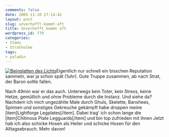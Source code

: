 ```yaml
---
comments: false
date: 2005-11-10 17:14:42
layout: post
slug: unverhofft-kommt-oft
title: Unverhofft kommt oft
wordpress_id: 779
categories:
- Items
- Stratholme
tags:
- paladin
---
```


[![Beinplatten des Lichts](http://static.flickr.com/24/61821327_d87bde4d0d_m.jpg)](http://www.flickr.com/photos/walsweer/61821327/)Eigentlich nur schnell ein bisschen Reputation sammeln, war ja schon spät (1uhr). Gute Truppe zusammen, ab nach Strat, der Baron sollte fallen.

Nach 49min war er das auch. Unterwegs kein Toter, kein Stress, keine Hetze, gemütlich und ohne Probleme durch die Instanz. Und siehe da? Nachdem ich mich ungezählte Male durch Ghuls, Skelette, Banshees, Spinnen und sonstiges Gekreuche gekämpft habe droppen meine [item]Lightforge Legplates[/item]. Dabei trag' ich schon lange die [item]Chitinous Plate Legguards[/item] und bin top zufrieden mit ihnen Jetzt hab ich also schicke Hosen als Heiler und schicke Hosen für den Alltagsebrauch. Mehr davon!  

